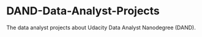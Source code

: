 # DAND-Data-Analyst-Projects
The data analyst projects about Udacity Data Analyst Nanodegree (DAND).
